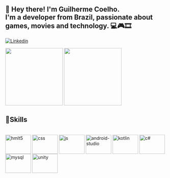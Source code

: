 ## 👋 Hey there! I'm Guilherme Coelho. <br/>  I'm a developer from Brazil, passionate about games, movies and technology. 💻🎮🎞️

[![Linkedin](https://img.shields.io/badge/LinkedIn-0077B5?style=for-the-badge&logo=linkedin&logoColor=white)](https://www.linkedin.com/in/guilherme-coelho-9551491b8)

<div>
  <img height="180em" src="https://github-readme-stats.vercel.app/api?username=Sparfat&show_icons=true&theme=dark" />
  <img height="180em" src="https://github-readme-stats.vercel.app/api/top-langs/?username=Sparfat&layout=compact&langs_count=16&theme=dark" />
</div>
<!--![Guilherme's GitHub stats](https://github-readme-stats.vercel.app/api?username=Sparfat&show_icons=true&theme=dark)
[![Top Langs](https://github-readme-stats.vercel.app/api/top-langs/?username=Sparfat&theme=blue-green)](https://github.com/Sparfat/github-readme-stats)
[![Top Langs](https://github-readme-stats.vercel.app/api/top-langs/?username=Sparfat&layout=donut)](https://github.com/Sparfat/github-readme-stats)-->

## 🚀Skills

<div style="display: inline_block"><br/>
  <img align="center" alt="hmlt5" height="60" width="80" src="https://cdn.jsdelivr.net/gh/devicons/devicon/icons/html5/html5-original-wordmark.svg" />
  <img align="center" alt="css" height="60" width="80" src="https://cdn.jsdelivr.net/gh/devicons/devicon/icons/css3/css3-original-wordmark.svg" />
  <img align="center" alt="js" height="60" width="80" src="https://cdn.jsdelivr.net/gh/devicons/devicon/icons/javascript/javascript-original.svg" />
  <img align="center" alt="android-studio" height="60" width="80" src="https://cdn.jsdelivr.net/gh/devicons/devicon@latest/icons/androidstudio/androidstudio-original.svg" />
  <img align="center" alt="kotlin" height="60" width="80" src="https://cdn.jsdelivr.net/gh/devicons/devicon@latest/icons/kotlin/kotlin-original.svg" />
  <!--<img align="center" alt="kotlin" height="60" width="80" src=""/>-->
  <img align="center" alt="c#" height="60" width="80" src="https://cdn.jsdelivr.net/gh/devicons/devicon/icons/csharp/csharp-original.svg" />
  <!--<img align="center" alt=".net" height="60" width="80" src="https://cdn.jsdelivr.net/gh/devicons/devicon/icons/dotnetcore/dotnetcore-original.svg" />-->
  <img align="center" alt="mysql" height="60" width="80" src="https://cdn.jsdelivr.net/gh/devicons/devicon/icons/mysql/mysql-original-wordmark.svg" />
  <img align="center" alt="unity" height="60" width="80" src="https://cdn.jsdelivr.net/gh/devicons/devicon/icons/unity/unity-original-wordmark.svg" />
</div>

<!--
**Sparfat/Sparfat** is a ✨ _special_ ✨ repository because its `README.md` (this file) appears on your GitHub profile.

Here are some ideas to get you started:

- 🔭 I’m currently working on ...
- 🌱 I’m currently learning ...
- 👯 I’m looking to collaborate on ...
- 🤔 I’m looking for help with ...
- 💬 Ask me about ...
- 📫 How to reach me: ...
- 😄 Pronouns: ...
- ⚡ Fun fact: ...
-->
